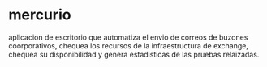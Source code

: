 # mercurio
aplicacion de escritorio que automatiza el envio de correos de buzones coorporativos, chequea los recursos de la infraestructura de exchange, chequea su disponibilidad y genera estadisticas de las pruebas relaizadas.
